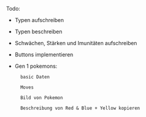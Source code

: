 Todo:
- Typen aufschreiben
- Typen beschreiben
- Schwächen, Stärken und Imunitäten aufschreiben
- Buttons implementieren
- Gen 1 pokemons:

        basic Daten

        Moves

        Bild von Pokemon

        Beschreibung von Red & Blue + Yellow kopieren